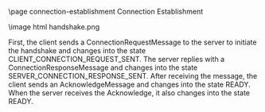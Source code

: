 \page connection-establishment Connection Establishment

\image html handshake.png

First, the client sends a ConnectionRequestMessage to the server to initiate the handshake and changes into the state CLIENT_CONNECTION_REQUEST_SENT.
The server replies with a ConnectionResponseMessage and changes into the state SERVER_CONNECTION_RESPONSE_SENT. After receiving the message, the
client sends an AcknowledgeMessage and changes into the state READY. When the server receives the Acknowledge, it also changes into the state READY.

